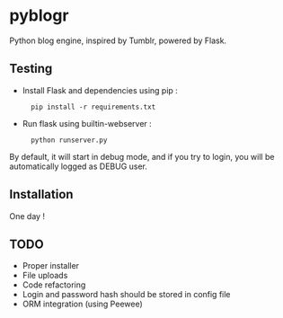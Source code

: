 pyblogr
=======

Python blog engine, inspired by Tumblr, powered by Flask.

Testing
-------

- Install Flask and dependencies using pip :

        pip install -r requirements.txt

- Run flask using builtin-webserver :

        python runserver.py
        
By default, it will start in debug mode, and if you try to login, you will be automatically logged as DEBUG user.

Installation
------------

One day !

TODO
----

- Proper installer
- File uploads
- Code refactoring
- Login and password hash should be stored in config file
- ORM integration (using Peewee)
